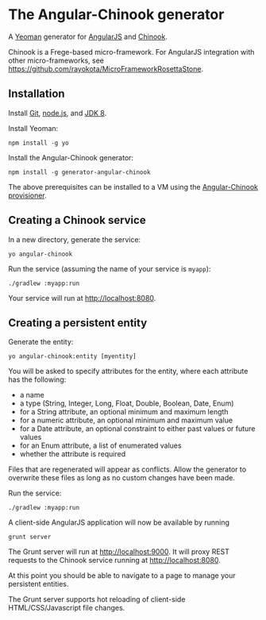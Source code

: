 # The Angular-Chinook generator 

A [Yeoman](http://yeoman.io) generator for [AngularJS](http://angularjs.org) and [Chinook](https://github.com/fregelab/chinook).

Chinook is a Frege-based micro-framework.  For AngularJS integration with other micro-frameworks, see https://github.com/rayokota/MicroFrameworkRosettaStone.

## Installation

Install [Git](http://git-scm.com), [node.js](http://nodejs.org), and [JDK 8](https://www.java.com).

Install Yeoman:

    npm install -g yo

Install the Angular-Chinook generator:

    npm install -g generator-angular-chinook

The above prerequisites can be installed to a VM using the [Angular-Chinook provisioner](https://github.com/rayokota/provision-angular-chinook).

## Creating a Chinook service

In a new directory, generate the service:

    yo angular-chinook

Run the service (assuming the name of your service is `myapp`):

    ./gradlew :myapp:run


Your service will run at [http://localhost:8080](http://localhost:8080).


## Creating a persistent entity

Generate the entity:

    yo angular-chinook:entity [myentity]

You will be asked to specify attributes for the entity, where each attribute has the following:

- a name
- a type (String, Integer, Long, Float, Double, Boolean, Date, Enum)
- for a String attribute, an optional minimum and maximum length
- for a numeric attribute, an optional minimum and maximum value
- for a Date attribute, an optional constraint to either past values or future values
- for an Enum attribute, a list of enumerated values
- whether the attribute is required

Files that are regenerated will appear as conflicts.  Allow the generator to overwrite these files as long as no custom changes have been made.

Run the service:

    ./gradlew :myapp:run
    
A client-side AngularJS application will now be available by running

	grunt server
	
The Grunt server will run at [http://localhost:9000](http://localhost:9000).  It will proxy REST requests to the Chinook service running at [http://localhost:8080](http://localhost:8080).

At this point you should be able to navigate to a page to manage your persistent entities.  

The Grunt server supports hot reloading of client-side HTML/CSS/Javascript file changes.

